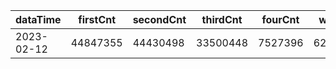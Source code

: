 |dataTime|firstCnt|secondCnt|thirdCnt|fourCnt|winCnt|vrate|wrate|
|-|-|-|-|-|-|-|-|
|2023-02-12|44847355|44430498|33500448|7527396|6297920|0%|0%|